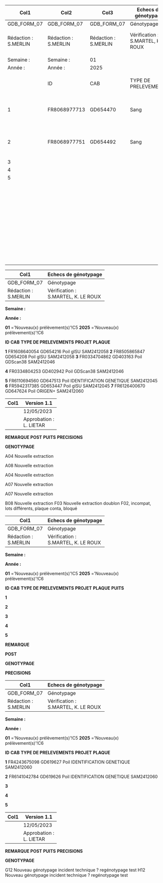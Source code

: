 |Col1|Col2|Col3|Echecs de génotypage|Col5|Col6|Col7|Version 1.1|Col9|
|---|---|---|---|---|---|---|---|---|
|GDB_FORM_07|GDB_FORM_07|GDB_FORM_07|Génotypage|Génotypage|Génotypage|Génotypage|12/05/2023|12/05/2023|
|Rédaction :<br>S.MERLIN|Rédaction :<br>S.MERLIN|Rédaction :<br>S.MERLIN|Vérification :<br>S.MARTEL, K. LE ROUX|Vérification :<br>S.MARTEL, K. LE ROUX|Vérification :<br>S.MARTEL, K. LE ROUX|Vérification :<br>S.MARTEL, K. LE ROUX|Approbation :<br>L. LIETAR|Approbation :<br>L. LIETAR|
||||||||||
|Semaine :|Semaine :|01|||||||
|Année :|Année :|2025|||||||
||||||||||
||ID|CAB|TYPE DE PRELEVEMENTS|PROJET|PLAQUE|PUITS|REMARQUE<br>POST<br>GENOTYPAGE|PRECISIONS|
|1|FR8068977713|GD654470|Sang|gISU|SAM2412056|B04|Nouveau pvt|doublon H02, incompat, même lot, bloqué|
|2|FR8068977751|GD654492|Sang|gISU|SAM2412056|B10|Nouveau pvt|doublon C01, incompat, même lot, bloqué|
|3|||||||||
|4|||||||||
|5|||||||||
||||||||||
||||||||||
||||||||||
||||||||||
||||||||||
||||||||||
||||||||||
||||||||||
||||||||||
||||||||||
||||||||||
||||||||||
||||||||||
||||||||||
||||||||||
||||||||||
||||||||||
||||||||||
||||||||||
||||||||||
||||||||||
||||||||||
||||||||||
||||||||||
||||||||||
||||||||||
||||||||||
||||||||||
||||||||||
||||||||||
||||||||||
||||||||||
||||||||||
||||||||||
||||||||||
||||||||||
||||||||||
||||||||||
||||||||||
||||||||||
||||||||||
|||||||||1/1|

|Col1|Echecs de génotypage|
|---|---|
|GDB_FORM_07|Génotypage|
|Rédaction :<br>S.MERLIN|Vérification :<br>S.MARTEL, K. LE ROUX|


**Semaine :**

**Année :**


**01** ='Nouveau(x) prélèvement(s)'!C5
**2025** ='Nouveau(x) prélèvement(s)'!C6


**ID** **CAB** **TYPE DE PRELEVEMENTS** **PROJET** **PLAQUE**

**1** FR1608640054 GD654216 Poil gISU SAM2412058
**2** FR8505865847 GD654208 Poil gISU SAM2412058
**3** FR0334704862 GD403163 Poil GDScan38 SAM2412046

**4** FR0334804253 GD402942 Poil GDScan38 SAM2412046

**5** FR6110694560 GD647513 Poil IDENTIFICATION GENETIQUE SAM2412045
**6** FR5942317385 GD653447 Poil gISU SAM2412045
**7** FR6126400670 GD647624 Poil ORIGEN+ SAM2412060

|Col1|Version 1.1|
|---|---|
||12/05/2023|
||Approbation :<br>L. LIETAR|


**REMARQUE POST**
**PUITS** **PRECISIONS**

**GENOTYPAGE**

A04 Nouvelle extraction

A08 Nouvelle extraction

A04 Nouvelle extraction

A07 Nouvelle extraction

A07 Nouvelle extraction

B08 Nouvelle extraction
F03 Nouvelle extraction doublon F02, incompat, lots différents, plaque conta, bloqué

|Col1|Echecs de génotypage|
|---|---|
|GDB_FORM_07|Génotypage|
|Rédaction :<br>S.MERLIN|Vérification :<br>S.MARTEL, K. LE ROUX|


**Semaine :**

**Année :**


**01** ='Nouveau(x) prélèvement(s)'!C5
**2025** ='Nouveau(x) prélèvement(s)'!C6


**ID** **CAB** **TYPE DE PRELEVEMENTS** **PROJET** **PLAQUE** **PUITS**


**1**

**2**

**3**

**4**

**5**

**REMARQUE**


**POST**

**GENOTYPAGE**


**PRECISIONS**

|Col1|Echecs de génotypage|
|---|---|
|GDB_FORM_07|Génotypage|
|Rédaction :<br>S.MERLIN|Vérification :<br>S.MARTEL, K. LE ROUX|


**Semaine :**

**Année :**


**01** ='Nouveau(x) prélèvement(s)'!C5
**2025** ='Nouveau(x) prélèvement(s)'!C6


**ID** **CAB** **TYPE DE PRELEVEMENTS** **PROJET** **PLAQUE**

**1** FR4243675098 GD619627 Poil IDENTIFICATION GENETIQUE SAM2412060

**2** FR6141042784 GD619626 Poil IDENTIFICATION GENETIQUE SAM2412060

**3**

**4**

**5**

|Col1|Version 1.1|
|---|---|
||12/05/2023|
||Approbation :<br>L. LIETAR|


**REMARQUE POST**
**PUITS** **PRECISIONS**

**GENOTYPAGE**

G12 Nouveau génotypage incident technique ? regénotypage test
H12 Nouveau génotypage incident technique ? regénotypage test

